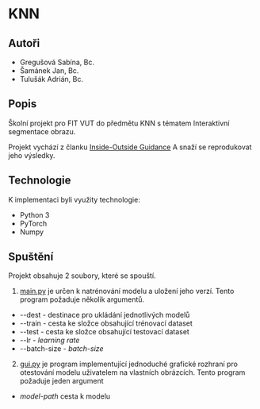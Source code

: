 # KNN

## Autoři

- Gregušová Sabína, Bc.
- Šamánek Jan, Bc.
- Tulušák Adrián, Bc.

## Popis

Školní projekt pro FIT VUT do předmětu KNN s tématem Interaktivní segmentace obrazu.

Projekt vychází z članku [Inside-Outside Guidance](https://openaccess.thecvf.com/content_CVPR_2020/papers/Zhang_Interactive_Object_Segmentation_With_Inside-Outside_Guidance_CVPR_2020_paper.pdf)
A snaží se reprodukovat jeho výsledky.

## Technologie

K implementaci byli využity technologie:

- Python 3
- PyTorch
- Numpy

## Spuštění

Projekt obsahuje 2 soubory, které se spouští.

1. [main.py](./src/main.py) je určen k natrénování modelu a uložení jeho verzí. Tento program požaduje několik argumentů.

- --dest - destinace pro ukládání jednotlivých modelů
- --train - cesta ke složce obsahující trénovací dataset
- --test - cesta ke složce obsahující testovací dataset
- --lr - _learning rate_
- --batch-size - _batch-size_

2. [gui.py](./src/gui.py) je program implementující jednoduché grafické rozhraní pro otestování modelu uživatelem na vlastních obrázcích. Tento program požaduje jeden argument

- _model-path_ cesta k modelu
